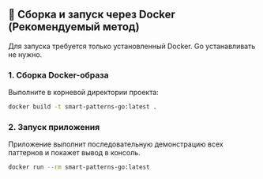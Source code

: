 ## 🐳 Сборка и запуск через Docker (Рекомендуемый метод)

Для запуска требуется только установленный Docker. Go устанавливать не нужно.

### 1. Сборка Docker-образа

Выполните в корневой директории проекта:

``` bash
docker build -t smart-patterns-go:latest .
```
### 2. Запуск приложения
Приложение выполнит последовательную демонстрацию всех паттернов и покажет вывод в консоль.

``` Bash
docker run --rm smart-patterns-go:latest
```
